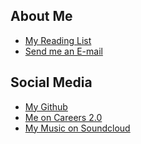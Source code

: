 <!--
{ 
    "Id": "Index",
    "Title": "Valdemar Erlingsson",
    "WindowTitle": "Valdemar Erlingsson"
}
-->

## About Me

* [My Reading List](Reading-List.html)
* [Send me an E-mail](mailto:valdiorn@gmail.com)

## Social Media

* [My Github](https://github.com/ValdemarOrn)
* [Me on Careers 2.0](http://careers.stackoverflow.com/valdemar)
* [My Music on Soundcloud](http://www.soundcloud.com/lowprofilemusic)